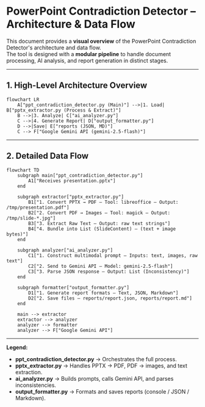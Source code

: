 # PowerPoint Contradiction Detector – Architecture & Data Flow

This document provides a **visual overview** of the PowerPoint Contradiction Detector's architecture and data flow.  
The tool is designed with a **modular pipeline** to handle document processing, AI analysis, and report generation in distinct stages.

---

## 1. High-Level Architecture Overview

```mermaid
flowchart LR
    A["ppt_contradiction_detector.py (Main)"] -->|1. Load| B["pptx_extractor.py (Process & Extract)"]
    B -->|3. Analyze| C["ai_analyzer.py"]
    C -->|4. Generate Report| D["output_formatter.py"]
    D -->|Save| E["reports (JSON, MD)"]
    C --> F["Google Gemini API (gemini-2.5-flash)"]
````

---

## 2. Detailed Data Flow

```mermaid
flowchart TD
    subgraph main["ppt_contradiction_detector.py"]
        A1["Receives presentation.pptx"]
    end

    subgraph extractor["pptx_extractor.py"]
        B1["1. Convert PPTX → PDF — Tool: libreoffice — Output: /tmp/presentation.pdf"]
        B2["2. Convert PDF → Images — Tool: magick — Output: /tmp/slide-*.jpg"]
        B3["3. Extract Raw Text — Output: raw text strings"]
        B4["4. Bundle into List (SlideContent) — (text + image bytes)"]
    end

    subgraph analyzer["ai_analyzer.py"]
        C1["1. Construct multimodal prompt — Inputs: text, images, raw text"]
        C2["2. Send to Gemini API — Model: gemini-2.5-flash"]
        C3["3. Parse JSON response — Output: List (Inconsistency)"]
    end

    subgraph formatter["output_formatter.py"]
        D1["1. Generate report formats — Text, JSON, Markdown"]
        D2["2. Save files — reports/report.json, reports/report.md"]
    end

    main --> extractor
    extractor --> analyzer
    analyzer --> formatter
    analyzer --> F["Google Gemini API"]
```

---

**Legend:**

* **ppt\_contradiction\_detector.py** → Orchestrates the full process.
* **pptx\_extractor.py** → Handles PPTX → PDF, PDF → images, and text extraction.
* **ai\_analyzer.py** → Builds prompts, calls Gemini API, and parses inconsistencies.
* **output\_formatter.py** → Formats and saves reports (console / JSON / Markdown).

